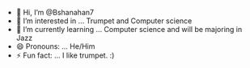 - 👋 Hi, I’m @Bshanahan7
- 👀 I’m interested in ... Trumpet and Computer science
- 🌱 I’m currently learning ... Computer science and will be majoring in Jazz
- 😄 Pronouns: ... He/Him
- ⚡ Fun fact: ... I like trumpet. :)

<!---
Bshanahan7/Bshanahan7 is a ✨ special ✨ repository because its `README.md` (this file) appears on your GitHub profile.
You can click the Preview link to take a look at your changes.
--->

